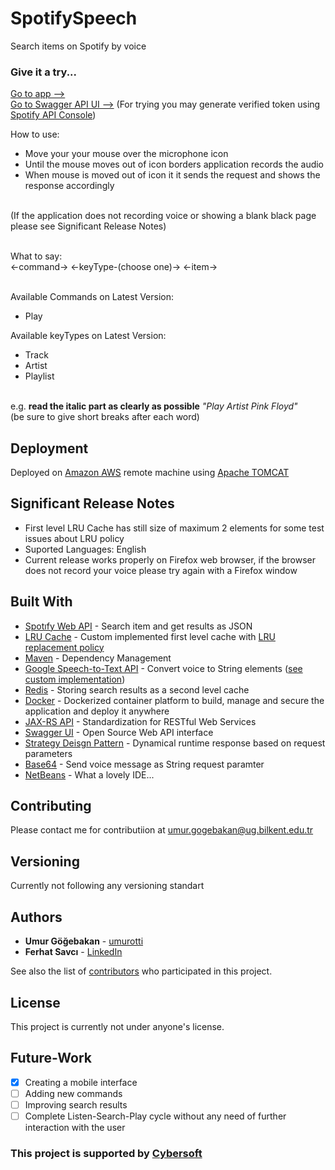 # SpotifySpeech
Search items on Spotify by voice

### Give it a try...
[Go to app -->](http://ec2-18-184-251-229.eu-central-1.compute.amazonaws.com:8080/SpotifySpeech-1.0-SNAPSHOT)</br>
[Go to Swagger API UI -->](http://ec2-18-184-251-229.eu-central-1.compute.amazonaws.com:8080/SpotifySpeech-1.0-SNAPSHOT/Swagger_index.html#/) (For trying you may generate verified token using [Spotify API Console](https://developer.spotify.com/console/))

How to use:

* Move your your mouse over the microphone icon
* Until the mouse moves out of icon borders application records the audio
* When mouse is moved out of icon it it sends the request and shows the response accordingly

</br>(If the application does not recording voice or showing a blank black page please see Significant Release Notes)

</br>What to say:</br>
<-command->     <-keyType-(choose one)->        <-item->

</br>Available Commands on Latest Version:
* Play

Available keyTypes on Latest Version:
* Track
* Artist
* Playlist


</br>e.g. __read the italic part as clearly as possible__ _"Play Artist Pink Floyd"_
</br>(be sure to give short breaks after each word)

## Deployment
Deployed on [Amazon AWS](https://aws.amazon.com/) remote machine using [Apache TOMCAT](http://tomcat.apache.org/)

## Significant Release Notes
* First level LRU Cache has still size of maximum 2 elements for some test issues about LRU policy
* Suported Languages: English
* Current release works properly on Firefox web browser, if the browser does not record your voice please try again with a Firefox window

## Built With

* [Spotıfy Web API](https://developer.spotify.com/documentation/web-api/) - Search item and get results as JSON
* [LRU Cache](https://github.com/umurotti/Caching) - Custom implemented first level cache with [LRU replacement policy](http://www.mathcs.emory.edu/~cheung/Courses/355/Syllabus/9-virtual-mem/LRU-replace.html)
* [Maven](https://maven.apache.org/) - Dependency Management
* [Google Speech-to-Text API](https://cloud.google.com/speech-to-text/) - Convert voice to String elements ([see custom implementation](https://github.com/umurotti/GoogleSpeecToTextAPI))
* [Redis](https://redis.io/) - Storing search results as a second level cache
* [Docker](https://www.docker.com/) - Dockerized container platform to build, manage and secure the application and deploy it anywhere
* [JAX-RS API](https://github.com/jax-rs) - Standardization for RESTful Web Services
* [Swagger UI](https://swagger.io/) - Open Source Web API interface
* [Strategy Deisgn Pattern](http://www.cs.unc.edu/~stotts/GOF/hires/pat5ifso.htm) - Dynamical runtime response based on request parameters
* [Base64](https://base64.guru/learn/what-is-base64) - Send voice message as String request paramter
* [NetBeans](https://netbeans.org/) - What a lovely IDE...

## Contributing

Please contact me for contributiion at umur.gogebakan@ug.bilkent.edu.tr

## Versioning

Currently not following any versioning standart

## Authors

* **Umur Göğebakan** - [umurotti](https://github.com/umurotti)
* **Ferhat Savcı** - [LinkedIn](https://tr.linkedin.com/in/ferhat-savc%C4%B1-b725ba28)

See also the list of [contributors](https://github.com/your/project/contributors) who participated in this project.

## License

This project is currently not under anyone's license.

## Future-Work

* [x] Creating a mobile interface
* [ ] Adding new commands
* [ ] Improving search results
* [ ] Complete Listen-Search-Play cycle without any need of further interaction with the user

### This project is supported by [Cybersoft](http://www.cs.com.tr/TR/)

